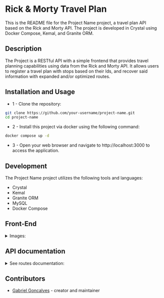 # Rick & Morty Travel Plan

This is the README file for the Project Name project, a travel plan API based on the Rick and Morty API. The project is developed in Crystal using Docker Compose, Kemal, and Granite ORM.

## Description

The Project is a RESTful API with a simple frontend that provides travel planning capabilities using data from the Rick and Morty API. It allows users to register a travel plan with stops based on their Ids, and recover said information with expanded and/or optimized routes.

## Installation and Usage
- 1 - Clone the repository:
```sh
git clone https://github.com/your-username/project-name.git
cd project-name
```
- 2 - Install this project via docker using the following command:
```sh
docker compose up -d
```

- 3 - Open your web browser and navigate to http://localhost:3000 to access the application.


## Development

The Project Name project utilizes the following tools and languages:

- Crystal
- Kemal
- Granite ORM
- MySQL
- Docker Compose

## Front-End
<details>
<summary> Images:
</summary>

- HomePage
![HomePage](./images/frontend_homepage.png.jpg)
</details>

## API documentation
<details>
<summary> See routes documentation:
</summary>
<hr>

`GET /travel_plans`: Retrieves a list of planned travels.
<details>
<summary> Response
</summary>
- status 200 - Ok

```sh
[
  {
    "id": 1,
    "travel_stops": [1, 2, 3]
  },
  {
    "id": 2,
    "travel_stops": [4, 5, 6]
  },
  ...
]
```
</details>
<hr>

`GET /travel_plans/:id`: Retrieves one planned travel based on it's Id.
<details>
<summary> Response
</summary>
- status 200 - Ok

```sh
  {
    "id": 1,
    "travel_stops": [1, 2, 3]
  }

```
</details>
<hr>

`POST /travel_plans`:  Creates a new travel plan.
<details>
<summary> Requisition
</summary>

```sh
  {
    "travel_stops": [7, 8]
  }

```
</details>
<details>
<summary> Response
</summary>
- status 201 - Created

```sh
  {
    "id": 3,
    "travel_stops": [7, 8]
  }

```
</details>
<hr>

`PUT /travel_plans/:id`:  Updates the travel stops from a travel plan.
<details>
<summary> Requisition
</summary>

```sh
  {
    "travel_stops": [9, 10]
  }

```
</details>
<details>
<summary> Response
</summary>
- status 200 - Ok

```sh
  {
    "id": 3,
    "travel_stops": [9, 10]
  }

```
</details>
<hr>

`PATCH /travel_plans/:id/append`:  Adds stops to an existing travel plan.
<details>
<summary> Requisition
</summary>

```sh
  {
    "travel_stops": [11, 12]
  }

```
</details>
<details>
<summary> Response
</summary>
- status 200 - Ok

```sh
  {
    "id": 3,
    "travel_stops": [9, 10, 11, 12]
  }

```
</details>
<hr>

`DELETE /travel_plans/:id`:  Deletes a travel plan.
<details>
<summary> Response
</summary>
- status 204 - No Content
</details>
<hr>
</details>


## Contributors

- [Gabriel Goncalves](https://github.com/gabrielraeder) - creator and maintainer
